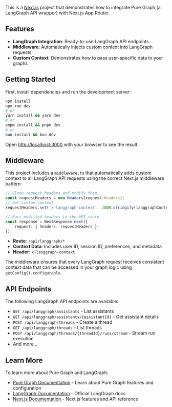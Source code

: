 This is a [Next.js](https://nextjs.org) project that demonstrates how to integrate Pure Graph (a LangGraph API wrapper) with Next.js App Router.

## Features

-   **LangGraph Integration**: Ready-to-use LangGraph API endpoints
-   **Middleware**: Automatically injects custom context into LangGraph requests
-   **Custom Context**: Demonstrates how to pass user-specific data to your graphs

## Getting Started

First, install dependencies and run the development server:

```bash
npm install
npm run dev
# or
yarn install && yarn dev
# or
pnpm install && pnpm dev
# or
bun install && bun dev
```

Open [http://localhost:3000](http://localhost:3000) with your browser to see the result.

## Middleware

This project includes a `middleware.ts` that automatically adds custom context to all LangGraph API requests using the correct Next.js middleware pattern:

```typescript
// Clone request headers and modify them
const requestHeaders = new Headers(request.headers);
// Set custom context
requestHeaders.set('x-langgraph-context', JSON.stringify(langgraphContext));

// Pass modified headers to the API route
const response = NextResponse.next({
    request: { headers: requestHeaders },
});
```

-   **Route**: `/api/langgraph/*`
-   **Context Data**: Includes user ID, session ID, preferences, and metadata
-   **Header**: `x-langgraph-context`

The middleware ensures that every LangGraph request receives consistent context data that can be accessed in your graph logic using `getConfig().configurable`.

## API Endpoints

The following LangGraph API endpoints are available:

-   `GET /api/langgraph/assistants` - List assistants
-   `GET /api/langgraph/assistants/{assistantId}` - Get assistant details
-   `POST /api/langgraph/threads` - Create a thread
-   `GET /api/langgraph/threads` - List threads
-   `POST /api/langgraph/threads/{threadId}/runs/stream` - Stream run execution
-   And more...

## Learn More

To learn more about Pure Graph and LangGraph:

-   [Pure Graph Documentation](../../README.md) - Learn about Pure Graph features and configuration
-   [LangGraph Documentation](https://langchain-ai.github.io/langgraph/) - Official LangGraph docs
-   [Next.js Documentation](https://nextjs.org/docs) - Next.js features and API reference
